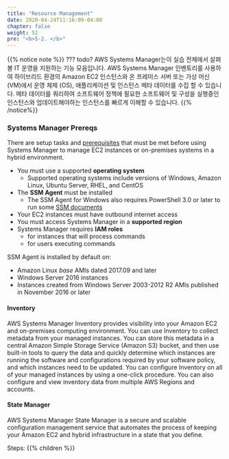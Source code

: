```yaml
---
title: "Resource Management"
date: 2020-04-24T11:16:09-04:00
chapter: false
weight: 52
pre: "<b>5-2. </b>"
---
```

{{% notice note %}}
??? todo?
AWS Systems Manager는이 실습 전체에서 살펴볼 IT 운영을 지원하는 기능 모음입니다. AWS Systems Manager 인벤토리를 사용하여 하이브리드 환경의 Amazon EC2 인스턴스와 온 프레미스 서버 또는 가상 머신 (VM)에서 운영 체제 (OS), 애플리케이션 및 인스턴스 메타 데이터를 수집 할 수 있습니다. 메타 데이터를 쿼리하여 소프트웨어 정책에 필요한 소프트웨어 및 구성을 실행중인 인스턴스와 업데이트해야하는 인스턴스를 빠르게 이해할 수 있습니다.
{{% /notice%}}

### Systems Manager Prereqs
There are setup tasks and [prerequisites](https://docs.aws.amazon.com/systems-manager/latest/userguide/systems-manager-prereqs.html#prereqs-powershell) that must be met before using Systems Manager to manage EC2 instances or on-premises systems in a hybrid environment.

* You must use a supported **operating system**
    * Supported operating systems include versions of Windows, Amazon Linux, Ubuntu Server, RHEL, and CentOS
* The **SSM Agent** must be installed
    * The SSM Agent for Windows also requires PowerShell 3.0 or later to run some [SSM documents](https://docs.aws.amazon.com/systems-manager/latest/userguide/systems-manager-prereqs.html#prereqs-powershell)
* Your EC2 instances must have outbound internet access
* You must access Systems Manager in a **supported region**
* Systems Manager requires **IAM roles**
    * for instances that will process commands
	* for users executing commands

SSM Agent is installed by default on:
* Amazon Linux _base_ AMIs dated 2017.09 and later
* Windows Server 2016 instances
* Instances created from Windows Server 2003-2012 R2 AMIs published in November 2016 or later

#### Inventory
AWS Systems Manager Inventory provides visibility into your Amazon EC2 and on-premises computing environment. You can use Inventory to collect metadata from your managed instances. You can store this metadata in a central Amazon Simple Storage Service (Amazon S3) bucket, and then use built-in tools to query the data and quickly determine which instances are running the software and configurations required by your software policy, and which instances need to be updated. You can configure Inventory on all of your managed instances by using a one-click procedure. You can also configure and view inventory data from multiple AWS Regions and accounts.

#### State Manager
AWS Systems Manager State Manager is a secure and scalable configuration management service that automates the process of keeping your Amazon EC2 and hybrid infrastructure in a state that you define.
<!--
클라우드에서는 애플리케이션 코드에 사용하는 것과 동일한 엔지니어링 원칙을 전체환경에 적용 할 수 있습니다. 전체 워크로드(애플리케이션, 인프라 등)를 코드로 정의하고 코드로 업데이트 할 수 있습니다. 이벤트에 대한 응답으로 작업 프로시저를 트리거하여 작업 프로시저를 스크립팅하고 실행을 자동화 할 수 있습니다. 코드로 작업을 수행하면 인적오류를 줄이고 작업 활동을 일관되게 실행할 수 있습니다.

이 실습에서는 _Infrastructure as Code_ 및 _Operations of Code_ 개념을 다음 활동에 적용합니다.

* 리소스 관리
!-->

Steps:
{{% children  %}}
